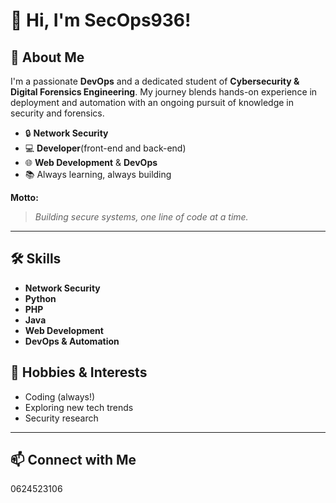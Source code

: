 # 👋 Hi, I'm SecOps936!

## 🚀 About Me
I'm a passionate **DevOps** and a dedicated student of **Cybersecurity & Digital Forensics Engineering**. My journey blends hands-on experience in deployment and automation with an ongoing pursuit of knowledge in security and forensics.

- 🔒 **Network Security**
- 💻 **Developer**(front-end and back-end)
- 🌐 **Web Development** & **DevOps** 
- 📚 Always learning, always building

**Motto:**  
> *Building secure systems, one line of code at a time.*

---

## 🛠️ Skills
- **Network Security**
- **Python**
- **PHP**
- **Java**
- **Web Development**
- **DevOps & Automation**

## 🎯 Hobbies & Interests
- Coding (always!)
- Exploring new tech trends
- Security research

---

## 📫 Connect with Me
0624523106

